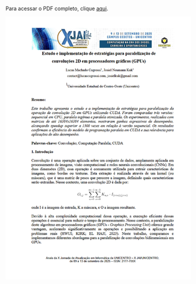 Para acessar o PDF completo, clique [aqui](https://evento.unicentro.br/files/Submissaoxarquivos/car_submissao/18_08_2025_car_submissao_2150093069.pdf).

![Preview do PDF](preview.png)
